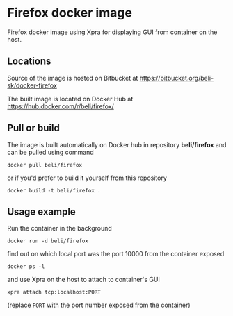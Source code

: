 Firefox docker image
====================

Firefox docker image using Xpra for displaying GUI from container on the host.


Locations
---------

Source of the image is hosted on Bitbucket at
https://bitbucket.org/beli-sk/docker-firefox

The built image is located on Docker Hub at
https://hub.docker.com/r/beli/firefox/


Pull or build
-------------

The image is built automatically on Docker hub in repository **beli/firefox**
and can be pulled using command

    docker pull beli/firefox

or if you'd prefer to build it yourself from this repository

    docker build -t beli/firefox .


Usage example
-------------

Run the container in the background

    docker run -d beli/firefox

find out on which local port was the port 10000 from the container exposed

    docker ps -l

and use Xpra on the host to attach to container's GUI

    xpra attach tcp:localhost:PORT

(replace ``PORT`` with the port number exposed from the container)

